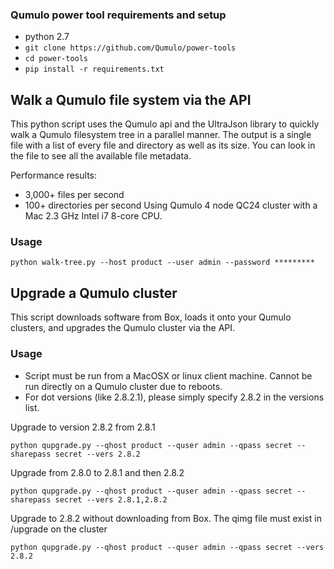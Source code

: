 ### Qumulo power tool requirements and setup
* python 2.7
* `git clone https://github.com/Qumulo/power-tools`
* `cd power-tools`
* `pip install -r requirements.txt`


## Walk a Qumulo file system via the API

This python script uses the Qumulo api and the UltraJson library to quickly walk a Qumulo filesystem tree in a parallel manner. The output is a single file with a list of every file and directory as well as its size. You can look in the file to see all the available file metadata.

Performance results: 
* 3,000+ files per second
* 100+ directories per second
Using Qumulo 4 node QC24 cluster with a Mac 2.3 GHz Intel i7 8-core CPU.

### Usage
`python walk-tree.py --host product --user admin --password *********`


## Upgrade a Qumulo cluster

This script downloads software from Box, loads it onto your Qumulo clusters, and upgrades the Qumulo cluster via the API.

### Usage
* Script must be run from a MacOSX or linux client machine. Cannot be run directly on a Qumulo cluster due to reboots.
* For dot versions (like 2.8.2.1), please simply specify 2.8.2 in the versions list.

Upgrade to version 2.8.2 from 2.8.1

`python qupgrade.py --qhost product --quser admin --qpass secret --sharepass secret --vers 2.8.2`

Upgrade from 2.8.0 to 2.8.1 and then 2.8.2

`python qupgrade.py --qhost product --quser admin --qpass secret --sharepass secret --vers 2.8.1,2.8.2`

Upgrade to 2.8.2 without downloading from Box. The qimg file must exist in /upgrade on the cluster

`python qupgrade.py --qhost product --quser admin --qpass secret --vers 2.8.2`